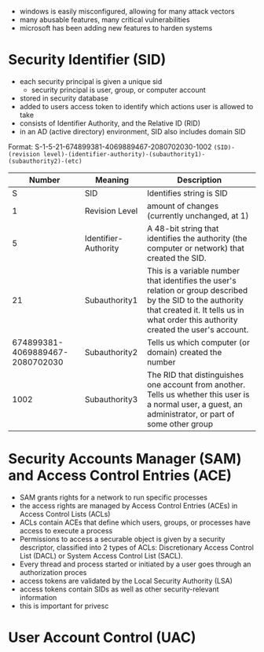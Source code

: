 
- windows is easily misconfigured, allowing for many attack vectors
- many abusable features, many critical vulnerabilities
- microsoft has been adding new features to harden systems

# Security Identifier (SID)

- each security principal is given a unique sid
	-  security principal is user, group, or computer account
- stored in security database
- added to users access token to identify which actions user is allowed to take
- consists of Identifier Authority, and the Relative ID (RID)
- in an AD (active directory) environment, SID also includes domain SID

 Format:
S-1-5-21-674899381-4069889467-2080702030-1002
`(SID)-(revision level)-(identifier-authority)-(subauthority1)-(subauthority2)-(etc)`


| Number                          | Meaning              | Description                                                                                                                                                                                        |
| ------------------------------- | -------------------- | -------------------------------------------------------------------------------------------------------------------------------------------------------------------------------------------------- |
| S                               | SID                  | Identifies string is SID                                                                                                                                                                           |
| 1                               | Revision Level       | amount of changes (currently unchanged, at 1)                                                                                                                                                      |
| 5                               | Identifier-Authority | A 48-bit string that identifies the authority (the computer or network) that created the SID.                                                                                                      |
| 21                              | Subauthority1        | This is a variable number that identifies the user's relation or group described by the SID to the authority that created it. It tells us in what order this authority created the user's account. |
| 674899381-4069889467-2080702030 | Subauthority2        | Tells us which computer (or domain) created the number                                                                                                                                             |
| 1002                            | Subauthority3        | The RID that distinguishes one account from another. Tells us whether this user is a normal user, a guest, an administrator, or part of some other group                                           |
# Security Accounts Manager (SAM) and Access Control Entries (ACE)

- SAM grants rights for a network to run specific processes
- the access rights are managed by Access Control Entries (ACEs) in Access Control Lists (ACLs)
- ACLs contain ACEs that define which users, groups, or processes have access to execute a process
- Permissions to access a securable object is given by a security descriptor, classified into 2 types of ACLs: Discretionary Access Control List (DACL) or System Access Control List (SACL).
- Every thread and process started or initiated by a user goes through an authorization proces
- access tokens are validated by the Local Security Authority (LSA)
- access tokens contain SIDs as well as other security-relevant information
- this is important for privesc

# User Account Control (UAC)
